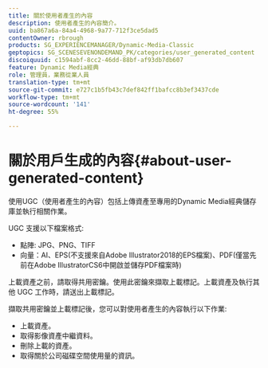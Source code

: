 ```yaml
---
title: 關於使用者產生的內容
description: 使用者產生的內容簡介。
uuid: ba867a6a-84a4-4968-9a77-712f3ce5dad5
contentOwner: rbrough
products: SG_EXPERIENCEMANAGER/Dynamic-Media-Classic
geptopics: SG_SCENESEVENONDEMAND_PK/categories/user_generated_content
discoiquuid: c1594abf-8cc2-46dd-88bf-af93db7db607
feature: Dynamic Media經典
role: 管理員，業務從業人員
translation-type: tm+mt
source-git-commit: e727c1b5fb43c7def842ff1bafcc8b3ef3437cde
workflow-type: tm+mt
source-wordcount: '141'
ht-degree: 55%

---
```



# 關於用戶生成的內容{#about-user-generated-content}

使用UGC（使用者產生的內容）包括上傳資產至專用的Dynamic Media經典儲存庫並執行相關作業。

UGC 支援以下檔案格式:

* 點陣: JPG、PNG、TIFF
* 向量：AI、EPS(不支援來自Adobe Illustrator2018的EPS檔案)、PDF(僅當先前在Adobe IllustratorCS6中開啟並儲存PDF檔案時)

上載資產之前，請取得共用密鑰。使用此密鑰來擷取上載標記。上載資產及執行其他 UGC 工作時，請送出上載標記。

擷取共用密鑰並上載標記後，您可以對使用者產生的內容執行以下作業:

* 上載資產。
* 取得影像資產中繼資料。
* 刪除上載的資產。
* 取得關於公司磁碟空間使用量的資訊。

